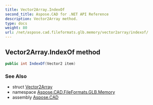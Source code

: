 ```yaml
---
title: Vector2Array.IndexOf
second_title: Aspose.CAD for .NET API Reference
description: Vector2Array method. 
type: docs
weight: 80
url: /net/aspose.cad.fileformats.glb.memory/vector2array/indexof/
---
```

## Vector2Array.IndexOf method

```csharp
public int IndexOf(Vector2 item)
```

### See Also

* struct [Vector2Array](../)
* namespace [Aspose.CAD.FileFormats.GLB.Memory](../../vector2array/)
* assembly [Aspose.CAD](../../../)


